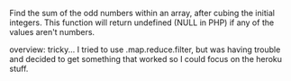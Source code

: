 Find the sum of the odd numbers within an array, after cubing the initial integers. This function will return undefined (NULL in PHP) if any of the values aren't numbers.

overview: tricky... I tried to use .map.reduce.filter, but was having trouble and decided to get something that worked so I could focus on the heroku stuff. 